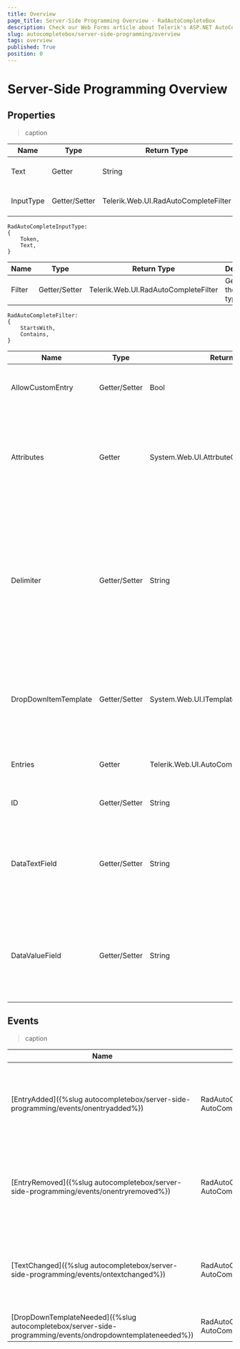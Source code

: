 ```yaml
---
title: Overview
page_title: Server-Side Programming Overview - RadAutoCompleteBox
description: Check our Web Forms article about Telerik's ASP.NET AutoCompleteBox Server-Side Programming Overview.
slug: autocompletebox/server-side-programming/overview
tags: overview
published: True
position: 0
---
```


# Server-Side Programming Overview



## Properties


>caption  

| Name | Type | Return Type | Description |
| ------ | ------ | ------ | ------ |
|Text|Getter|String|Gets the text of the input area.|
|InputType|Getter/Setter|Telerik.Web.UI.RadAutoCompleteFilter|Gets/sets the input type.|

````ASPNET
RadAutoCompleteInputType:
{
	Token,
	Text,
}
````

| Name | Type | Return Type | Description |
| ------ | ------ | ------ | ------ |
|Filter|Getter/Setter|Telerik.Web.UI.RadAutoCompleteFilter|Gets/sets the filter type.|

````ASPNET
RadAutoCompleteFilter:
{
	StartsWith,
	Contains,
}
````

| Name | Type | Return Type | Description |
| ------ | ------ | ------ | ------ |
|AllowCustomEntry|Getter/Setter|Bool|Determines whether custom entris will be allowed.|
|Attributes|Getter|System.Web.UI.AttrbuteCollection|Gets the collection of arbitrary attributes that do not correspond to the properties of the control.|
|Delimiter|Getter/Setter|String|Gets/sets a value indicating what delimiter should be used when the control displays the selected entries as a	sequence of strings (when InputType is set to "Text").|
|DropDownItemTemplate|Getter/Setter|System.Web.UI.ITemplate|Gets/sets the template for the items that appear in the drop-down container.|
|Entries|Getter|Telerik.Web.UI.AutoCompleteBoxEntryCollection|Gets a collection of the selected entries.|
|ID|Getter/Setter|String|Gets/sets the server ID.|
|DataTextField|Getter/Setter|String|Gets/sets the field of the data source that provides the text content of the drop-down items.|
|DataValueField|Getter/Setter|String|Gets/sets the field of the data source that provides the value content of the drop-down items.|

## Events


>caption  

| Name | Parameters | Description |
| ------ | ------ | ------ |
|[EntryAdded]({%slug autocompletebox/server-side-programming/events/onentryadded%})|RadAutoCompleteBox object, AutoCompleteEntryEventArgs|Fires when an entry is added to the Entries collection of RadAutoCompleteBox. The event is raised only when the input type of RadAutoCompleteBox is set to "Token".|
|[EntryRemoved]({%slug autocompletebox/server-side-programming/events/onentryremoved%})|RadAutoCompleteBox object, AutoCompleteEntryEventArgs|Fires when an entry is removed from the Entries collection of RadAutoCompleteBox. The event is raised only when the input type of RadAutoCompleteBox is set to "Token".|
|[TextChanged]({%slug autocompletebox/server-side-programming/events/ontextchanged%})|RadAutoCompleteBox object, AutoCompleteTextEventArgs|Fires when the text is changed in the input area of RadAutoCompleteBox. The event is raised only when the input type of RadAutoCompleteBox is set to "Text".|
|[DropDownTemplateNeeded]({%slug autocompletebox/server-side-programming/events/ondropdowntemplateneeded%})|RadAutoCompleteBox object, AutoCompleteDropDownItemEventArgs|Fires before template is being applied to the drop-down item.|
